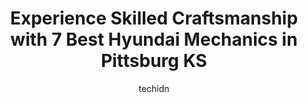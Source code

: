 ---
layout: ampstory
image: https://images.unsplash.com/photo-1511919884226-fd3cad34687c?ixlib=rb-4.0.3&ixid=MnwxMjA3fDB8MHxwaG90by1wYWdlfHx8fGVufDB8fHx8&auto=format&fit=crop&w=640&h=853&q=80
author: techidn
featured: false
description: For top-quality automotive repairs and maintenance, visit the 7 best Hyundai Mechanic in Pittsburg KS, USA. Their reputation for excellence and their dedication to customer satisfaction make
title: Experience Skilled Craftsmanship with 7 Best Hyundai Mechanics in Pittsburg KS
cover:
   title: Experience Skilled Craftsmanship with 7 Best Hyundai Mechanics in Pittsburg KS
   subtitle: Rickpate
   background: https://images.unsplash.com/photo-1511919884226-fd3cad34687c?ixlib=rb-4.0.3&ixid=MnwxMjA3fDB8MHxwaG90by1wYWdlfHx8fGVufDB8fHx8&auto=format&fit=crop&w=640&h=853&q=80

pages: 
 - layout: thirds
   top: <h1>#1 Kings Automotive Services, Inc.</h1>
   bottom: "<p>They did a couple of jobs for me on my 39 Ford coupe. The work was excellent and the charges were fair. Will use again. Thank you, Kings</p>"
   background: https://www.knot35.com/toplist/wp-content/uploads/2023/06/best-hyundai-mechanic-1-in-pittsburg-ks-1685837846.jpeg
   backgroundblur: true
 - layout: thirds
   top: <h1>#2 Neptune Auto Repair Center</h1>
   bottom: "<p>902 W 4th St, Pittsburg, KS 66762, United States</p>"
   background: https://www.knot35.com/toplist/wp-content/uploads/2023/06/best-hyundai-mechanic-2-in-pittsburg-ks-1685837846.jpeg
   cta:
      link: https://www.knot35.com/toplist/experience-skilled-craftsmanship-with-7-best-hyundai-mechanics-in-pittsburg-ks/
      text: Experience Skilled Craftsmanship with 7 Best Hyundai Mechanics in Pittsburg KS
 - layout: thirds
   top: <h1>#3 Randys Auto Repair</h1>
   bottom: "<p>402 N Smith St, Pittsburg, KS 66762, United States</p>"
   background: https://www.knot35.com/toplist/wp-content/uploads/2023/06/best-hyundai-mechanic-3-in-pittsburg-ks-1685837847.jpeg
   cta:
      link: https://www.knot35.com/toplist/experience-skilled-craftsmanship-with-7-best-hyundai-mechanics-in-pittsburg-ks/
      text: Experience Skilled Craftsmanship with 7 Best Hyundai Mechanics in Pittsburg KS
 - layout: thirds
   top: <h1>#4 J and J Auto Repair</h1>
   bottom: "<p>127 W 15th St, Pittsburg, KS 66762, United States</p>"
   background: https://images.unsplash.com/photo-1599422314077-f4dfdaa4cd09?ixlib=rb-4.0.3&ixid=MnwxMjA3fDB8MHxwaG90by1wYWdlfHx8fGVufDB8fHx8&auto=format&fit=crop&w=640&h=853&q=80
   cta:
      link: https://www.knot35.com/toplist/experience-skilled-craftsmanship-with-7-best-hyundai-mechanics-in-pittsburg-ks/
      text: Experience Skilled Craftsmanship with 7 Best Hyundai Mechanics in Pittsburg KS
 - layout: thirds
   top: <h1>#5 Chadds Auto Repair</h1>
   bottom: "<p>920 W 4th St, Pittsburg, KS 66762, United States</p>"
   background: https://images.unsplash.com/photo-1553949345-eb786bb3f7ba?ixlib=rb-4.0.3&ixid=MnwxMjA3fDB8MHxwaG90by1wYWdlfHx8fGVufDB8fHx8&auto=format&fit=crop&w=640&h=853&q=80
   cta:
      link: https://www.knot35.com/toplist/experience-skilled-craftsmanship-with-7-best-hyundai-mechanics-in-pittsburg-ks/
      text: Experience Skilled Craftsmanship with 7 Best Hyundai Mechanics in Pittsburg KS
 - layout: thirds
   top: <h1>#6 Lawson Auto Service</h1>
   bottom: "<p>511 N Locust St, Pittsburg, KS 66762, United States</p>"
   background: https://images.unsplash.com/photo-1462556791646-c201b8241a94?ixlib=rb-4.0.3&ixid=MnwxMjA3fDB8MHxwaG90by1wYWdlfHx8fGVufDB8fHx8&auto=format&fit=crop&w=640&h=853&q=80
   cta:
      link: https://www.knot35.com/toplist/experience-skilled-craftsmanship-with-7-best-hyundai-mechanics-in-pittsburg-ks/
      text: Experience Skilled Craftsmanship with 7 Best Hyundai Mechanics in Pittsburg KS
 - layout: thirds
   top: <h1>#7 Downing Motor Services</h1>
   bottom: "<p>689 S 200th St, Pittsburg, KS 66762, United States</p>"
   background: https://images.unsplash.com/photo-1527067829737-402993088e6b?ixlib=rb-4.0.3&ixid=MnwxMjA3fDB8MHxwaG90by1wYWdlfHx8fGVufDB8fHx8&auto=format&fit=crop&w=640&h=853&q=80
   cta:
      link: https://www.knot35.com/toplist/experience-skilled-craftsmanship-with-7-best-hyundai-mechanics-in-pittsburg-ks/
      text: Experience Skilled Craftsmanship with 7 Best Hyundai Mechanics in Pittsburg KS
 - layout: thirds
   middle: Continue reading...
   background: https://images.unsplash.com/photo-1534312527009-56c7016453e6?ixlib=rb-4.0.3&ixid=MnwxMjA3fDB8MHxwaG90by1wYWdlfHx8fGVufDB8fHx8&auto=format&fit=crop&w=640&h=853&q=80
   cta:
      link: https://www.knot35.com/toplist/experience-skilled-craftsmanship-with-7-best-hyundai-mechanics-in-pittsburg-ks/
      text: Experience Skilled Craftsmanship with 7 Best Hyundai Mechanics in Pittsburg KS
      
---
